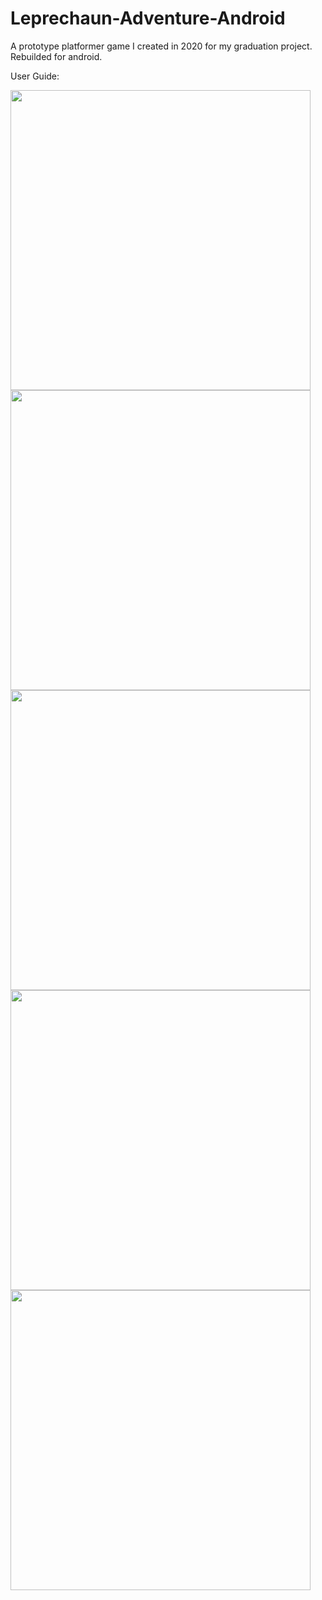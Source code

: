# Leprechaun-Adventure-Android
A prototype platformer game I created in 2020 for my graduation project. Rebuilded for android.

User Guide:

<img src="https://github.com/user-attachments/assets/fdad65e0-17ac-42d8-a491-98e1d3ec2cad" width="480">

<img src="https://github.com/user-attachments/assets/aa36557b-0a56-4eb3-951d-c42917609f10" width="480">

<img src="https://github.com/user-attachments/assets/f660a234-7a15-40d9-932b-b8bebe604f42" width="480">

<img src="https://github.com/user-attachments/assets/e098d715-a249-4aa3-adad-3e9aabda015a" width="480">

<img src="https://github.com/user-attachments/assets/30dd8724-320f-4870-8329-9f2fb2e8fcf0" width="480">
